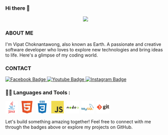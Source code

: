 ### Hi there 👋

<div id="header" align="center">
  <img src="https://media3.giphy.com/media/OZ1VAPExqf1G40bBAt/giphy.gif" width= "500"/>
</div>

### ABOUT ME 
I'm Vipat Choknantawong, also known as Earth. A passionate and creative software developer who loves to explore new technologies and bring ideas to life. Here's a glimpse of my coding world.

### CONTACT
<div id="badges">
  <a href="https://www.facebook.com/vipat.choknantawong/">
    <img src="https://img.shields.io/badge/Facebook-blue?style=for-the-badge&logo=facebook&logoColor=white" alt="Facebook Badge"/>
  </a>
  <a href="https://www.youtube.com/channel/UC4JHWKeRrxO-ciSfuL-AOmQ">
    <img src="https://img.shields.io/badge/YouTube-red?style=for-the-badge&logo=youtube&logoColor=white" alt="Youtube Badge"/>
  </a>
  <a href="https://instagram.com/earth.chok?igshid=YzAwZjE1ZTI0Zg%3D%3D&utm_source=qr">
    <img src="https://img.shields.io/badge/Instagram-pink?style=for-the-badge&logo=instagram&logoColor=white" alt="Instagram Badge"/>
  </a>
</div>

### 👨‍💻 Languages and Tools :

<div>
  <img src="https://github.com/devicons/devicon/blob/master/icons/java/java-original-wordmark.svg" title="Java" alt="Java" width="40" height="40"/>&nbsp;
  <img src="https://github.com/devicons/devicon/blob/master/icons/html5/html5-original.svg" title="HTML5" alt="HTML" width="40" height="40"/>&nbsp;
  <img src="https://github.com/devicons/devicon/blob/master/icons/css3/css3-plain-wordmark.svg"  title="CSS3" alt="CSS" width="40" height="40"/>&nbsp;
  <img src="https://github.com/devicons/devicon/blob/master/icons/javascript/javascript-original.svg" title="JavaScript" alt="JavaScript" width="40" height="40"/>&nbsp;
  <img src="https://github.com/devicons/devicon/blob/master/icons/nodejs/nodejs-original-wordmark.svg" title="NodeJS" alt="NodeJS" width="40" height="40"/>&nbsp;
  <img src="https://github.com/devicons/devicon/blob/master/icons/mysql/mysql-original-wordmark.svg" title="MySQL"  alt="MySQL" width="40" height="40"/>&nbsp;
  <img src="https://github.com/devicons/devicon/blob/master/icons/git/git-original-wordmark.svg" title="Git" alt="Git" width="40" height="40"/>&nbsp;
</div>

Let's build something amazing together! Feel free to connect with me through the badges above or explore my projects on GitHub.

